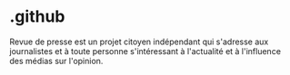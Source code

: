 # .github
Revue de presse est un projet citoyen indépendant qui s'adresse aux journalistes et à toute personne s'intéressant à l'actualité et à l'influence des médias sur l'opinion.
